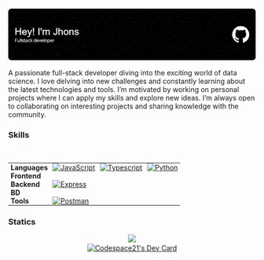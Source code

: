 ![Header](./assets/github-header-image.png)

A passionate full-stack developer diving into the exciting world of data science. I love delving into new challenges and constantly learning about the latest technologies and tools.
I’m motivated by working on personal projects where I can apply my skills and explore new ideas. I’m always open to collaborating on interesting projects and sharing knowledge with the community.

### Skills

<br>
<div>
  <table style="border-collapse: collapse">
    <tr>
      <td style="padding: 0 5px; font-weight: bold; border:none">Languages</td>
      <td style="padding: 0 5px; border:none"><a href="https://developer.mozilla.org/en-US/docs/Web/JavaScript" target="_blank" rel="noreferrer"><img src="https://upload.wikimedia.org/wikipedia/commons/thumb/6/6a/JavaScript-logo.png/800px-JavaScript-logo.png" width="36" height="36" alt="JavaScript" /></a></td>
      <td style="padding: 0 5px; border:none"><a href="https://www.typescriptlang.org/" target="_blank" rel="noreferrer"><img src="https://upload.wikimedia.org/wikipedia/commons/thumb/4/4c/Typescript_logo_2020.svg/2048px-Typescript_logo_2020.svg.png" width="36" height="36" alt="Typescript" /></a></td>
      <td style="padding: 0 5px; border:none"><a href="https://www.python.org/" target="_blank" rel="noreferrer"><img src="https://upload.wikimedia.org/wikipedia/commons/thumb/c/c3/Python-logo-notext.svg/1869px-Python-logo-notext.svg.png" width="36" height="36" alt="Python" /></a></td>
    </tr>
    <tr>
      <td style="padding: 0 5px; font-weight: bold; border:none">Frontend</td>      
    </tr>
    <tr>
      <td style="padding: 0 5px; font-weight: bold; border:none">Backend</td>
      <td style="padding: 0 5px; border:none"><a href="https://expressjs.com/" target="_blank" rel="noreferrer"><img src="https://adware-technologies.s3.amazonaws.com/uploads/technology/thumbnail/20/express-js.png" width="35" height="35" alt="Express" /></a></td>       
    </tr>
    <tr>
      <td style="padding: 0 5px; font-weight: bold; border:none">BD</td>      
    </tr>
    <tr>
      <td style="padding: 0 5px; font-weight: bold; border:none">Tools</td>  
      <td style="padding: 0 5px; border:none"><a href="https://www.postman.com/" target="_blank" rel="noreferrer"><img src="https://seeklogo.com/images/P/postman-logo-0087CA0D15-seeklogo.com.png" width="35" height="35" alt="Postman" /></a></td>    
    </tr>
  </table>
</div>

### Statics

<div id="skills" align="center">
  <img src="https://github-readme-stats.vercel.app/api/top-langs/?username=codespace21&layout=compact&theme=dark"/>
</div>

<div id="skills" align="center">
<a href="https://app.daily.dev/codespace"><img src="https://api.daily.dev/devcards/v2/GqbZ1wrdAUpxpyLCDDxd7.png?r=owt&type=default" width="325" alt="Codespace21's Dev Card"/></a>
</div>

<br>

<div id="views" align="center">
  <img src="https://komarev.com/ghpvc/?username=codespace21&style=flat-square&color=blue" alt="" />
</div>
